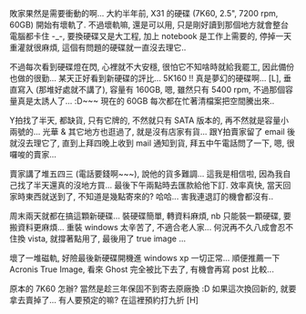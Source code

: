 敗家果然是需要衝動的啊... 大約半年前, X31 的硬碟 (7K60, 2.5", 7200 rpm, 60GB) 開始有壞軌了. 不過壞軌嘛, 還是可以用, 只是剛好讀到那個地方就會整台電腦都卡住 -_-, 要換硬碟又是大工程, 加上 notebook 是工作上需要的, 停掉一天重灌就很麻煩, 這個有問題的硬碟就一直沒去理它..

不過每次看到硬碟燈在閃, 心裡就不大安穩, 很怕它不知啥時就給我罷工, 因此備份也做的很勤... 某天正好看到新硬碟的評比... 5K160 !! 真是夢幻的硬碟啊... [L], 垂直寫入 (那堆好處就不講了), 容量有 160GB, 嗯, 雖然只有 5400 rpm, 不過那個容量真是太誘人了... :D~~~ 現在的 60GB 每次都在忙著清檔案把空間騰出來..

Y拍找了半天, 都缺貨, 只有它牌的, 不然就只有 SATA 版本的, 再不然就是容量小兩號的... 光華 & 其它地方也逛過了, 就是沒有店家有貨... 跟Y拍賣家留了 email 後就沒去理它了, 直到上拜四晚上收到 mail 通知到貨, 拜五中午電話問了一下, 嗯, 很囉唆的賣家...

賣家講了堆五四三 (電話要錢啊~~~), 說他的貨多難調... 這我是相信啦, 因為我自己找了半天還真的沒地方買... 最後下午兩點時去匯款給他下訂. 效率真快, 當天回家時東西就送到了, 不知道是幾點寄來的? 哈哈... 害我連退訂的機會都沒有..

周末兩天就都在搞這顆新硬碟... 裝硬碟簡單, 轉資料麻煩, nb 只能裝一顆硬碟, 要搬資料更麻煩... 重裝 windows 太辛苦了, 不適合老人家... 何況再不久八成會忍不住換 vista, 就撐著點用了, 最後用了 true image ...

壞了一堆磁軌, 好險最後新硬碟開機進 windows xp 一切正常... 順便推薦一下 Acronis True Image, 看來 Ghost 完全被比下去了, 有機會再寫 post 比較...

原本的 7K60 怎辦? 當然是趁三年保固不到寄去原廠換 :D 如果這次換回新的, 就要拿去賣掉了... 有人要預定的嘛? 在這裡預約打九折 [H]